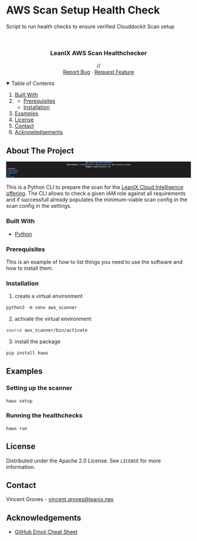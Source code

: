 # AWS Scan Setup Health Check

Script to run health checks to ensure verified Clouddockit Scan setup


<!-- [![Contributors][contributors-shield]][contributors-url]
[![Forks][forks-shield]][forks-url]
[![Stargazers][stars-shield]][stars-url]
[![Issues][issues-shield]][issues-url]
[![MIT License][license-shield]][license-url]
[![LinkedIn][linkedin-shield]][linkedin-url] -->



<!-- PROJECT LOGO -->
<br />
<p align="center">
  <!-- <a href="https://github.com/othneildrew/Best-README-Template">
    <img src="images/logo.png" alt="Logo" width="80" height="80">
  </a> -->

  <h3 align="center">LeanIX AWS Scan Healthchecker</h3>

  <p align="center">
    //
    <!-- <br />
    <a href="https://github.com/othneildrew/Best-README-Template"><strong>Explore the docs »</strong></a>
    <br /> -->
    <br />
    <a href="https://github.com/vg-leanix/aws_sancheck/issues">Report Bug</a>
    ·
    <a href="https://github.com/vg-leanix/aws_sancheck/issues">Request Feature</a>
  </p>
</p>



<!-- TABLE OF CONTENTS -->
<details open="open">
  <summary>Table of Contents</summary>
  <ol>
    <li><a href="#built-with">Built With</a></li>
    <li>
      <ul>
        <li><a href="#prerequisites">Prerequisites</a></li>
        <li><a href="#installation">Installation</a></li>
      </ul>
    </li>
    <li><a href="#examples">Examples</a></li>
    <li><a href="#license">License</a></li>
    <li><a href="#contact">Contact</a></li>
    <li><a href="#acknowledgements">Acknowledgements</a></li>
  </ol>
</details>



<!-- ABOUT THE PROJECT -->
## About The Project

[![Product Name Screen Shot][product-screenshot]](https://example.com)

This is a Python CLI to prepare the scan for the [LeanIX Cloud Intelligence offering](https://dev.leanix.net/docs/cloud-intelligence). The CLI allows to check a given IAM role against all requirements and if successfull already populates the minimum-viable scan config in the scan config in the settings.

### Built With


* [Python](https://www.python.org/)



<!-- GETTING STARTED -->
### Prerequisites

This is an example of how to list things you need to use the software and how to install them.


### Installation

1. create a virtual environment 
  
  ``` python
  python3 -m venv aws_scanner
  ```
2. activate the virtual environment
``` bash 
source aws_scanner/bin/activate
  ```
3.  install the package
  ``` python
  pip install haws
  ```


<!-- USAGE EXAMPLES -->
## Examples

### Setting up the scanner
  ```
  haws setup
  ```

### Running the healthchecks
  ```
  haws run
  ```



<!-- LICENSE -->
## License

Distributed under the Apache 2.0 License. See `LICENSE` for more information.



<!-- CONTACT -->
## Contact

Vincent Groves - vincent.groves@leanix.nex





<!-- ACKNOWLEDGEMENTS -->
## Acknowledgements
* [GitHub Emoji Cheat Sheet](https://www.webpagefx.com/tools/emoji-cheat-sheet)






<!-- MARKDOWN LINKS & IMAGES -->
<!-- https://www.markdownguide.org/basic-syntax/#reference-style-links -->
[contributors-shield]: https://img.shields.io/github/contributors/othneildrew/Best-README-Template.svg?style=for-the-badge
[contributors-url]: https://github.com/othneildrew/Best-README-Template/graphs/contributors
[forks-shield]: https://img.shields.io/github/forks/othneildrew/Best-README-Template.svg?style=for-the-badge
[forks-url]: https://github.com/othneildrew/Best-README-Template/network/members
[stars-shield]: https://img.shields.io/github/stars/othneildrew/Best-README-Template.svg?style=for-the-badge
[stars-url]: https://github.com/othneildrew/Best-README-Template/stargazers
[issues-shield]: https://img.shields.io/github/issues/othneildrew/Best-README-Template.svg?style=for-the-badge
[issues-url]: https://github.com/othneildrew/Best-README-Template/issues
[license-shield]: https://img.shields.io/github/license/othneildrew/Best-README-Template.svg?style=for-the-badge
[license-url]: https://github.com/othneildrew/Best-README-Template/blob/master/LICENSE.txt
[linkedin-shield]: https://img.shields.io/badge/-LinkedIn-black.svg?style=for-the-badge&logo=linkedin&colorB=555
[linkedin-url]: https://www.linkedin.com/in/vincegroves/
[product-screenshot]: thumbnail.png